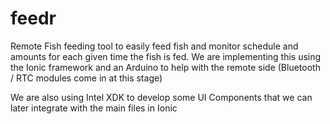 # feedr
Remote Fish feeding tool to easily feed fish and monitor schedule and amounts for each given time the fish is fed. We are implementing this using the Ionic framework and an Arduino to help with the remote side (Bluetooth / RTC modules come in at this stage)

We are also using Intel XDK to develop some UI Components that we can later integrate with the main files in Ionic
